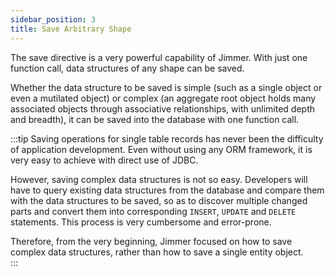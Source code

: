 ```yaml
---
sidebar_position: 3  
title: Save Arbitrary Shape  
---
```


The save directive is a very powerful capability of Jimmer. With just one function call, data structures of any shape can be saved.  

Whether the data structure to be saved is simple (such as a single object or even a mutilated object) or complex (an aggregate root object holds many associated objects through associative relationships, with unlimited depth and breadth), it can be saved into the database with one function call.

:::tip
Saving operations for single table records has never been the difficulty of application development. Even without using any ORM framework, it is very easy to achieve with direct use of JDBC.  

However, saving complex data structures is not so easy. Developers will have to query existing data structures from the database and compare them with the data structures to be saved, so as to discover multiple changed parts and convert them into corresponding `INSERT`, `UPDATE` and `DELETE` statements. This process is very cumbersome and error-prone.  

Therefore, from the very beginning, Jimmer focused on how to save complex data structures, rather than how to save a single entity object.  
:::